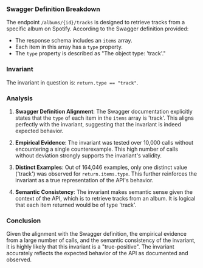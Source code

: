 ### Swagger Definition Breakdown

The endpoint `/albums/{id}/tracks` is designed to retrieve tracks from a specific album on Spotify. According to the Swagger definition provided:
- The response schema includes an `items` array.
- Each item in this array has a `type` property.
- The `type` property is described as "The object type: 'track'."

### Invariant

The invariant in question is: `return.type == "track"`.

### Analysis

1. **Swagger Definition Alignment**: The Swagger documentation explicitly states that the `type` of each item in the `items` array is 'track'. This aligns perfectly with the invariant, suggesting that the invariant is indeed expected behavior.

2. **Empirical Evidence**: The invariant was tested over 10,000 calls without encountering a single counterexample. This high number of calls without deviation strongly supports the invariant's validity.

3. **Distinct Examples**: Out of 164,046 examples, only one distinct value ('track') was observed for `return.items.type`. This further reinforces the invariant as a true representation of the API's behavior.

4. **Semantic Consistency**: The invariant makes semantic sense given the context of the API, which is to retrieve tracks from an album. It is logical that each item returned would be of type 'track'.

### Conclusion

Given the alignment with the Swagger definition, the empirical evidence from a large number of calls, and the semantic consistency of the invariant, it is highly likely that this invariant is a "true-positive". The invariant accurately reflects the expected behavior of the API as documented and observed.
